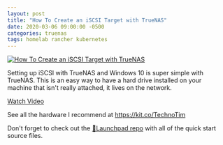 ```yaml
---
layout: post
title: "How To Create an iSCSI Target with TrueNAS"
date: 2020-03-06 09:00:00 -0500
categories: truenas
tags: homelab rancher kubernetes
---
```


[![How To Create an iSCSI Target with TrueNAS](https://img.youtube.com/vi/JzX6c58ydY4/0.jpg)](https://www.youtube.com/watch?v=JzX6c58ydY4 "How To Create an iSCSI Target with TrueNAS")

Setting up iSCSI with TrueNAS and Windows 10 is super simple with TrueNAS.  This is an easy way to have a hard drive installed on your machine that isn't really attached, it lives on the network.

[Watch Video](https://www.youtube.com/watch?v=JzX6c58ydY4)

See all the hardware I recommend at <https://kit.co/TechnoTim>

Don't forget to check out the [🚀Launchpad repo](https://l.technotim.live/quick-start) with all of the quick start source files.